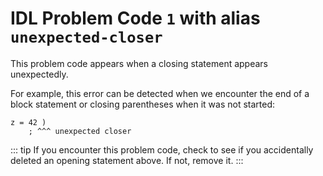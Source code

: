 # IDL Problem Code `1` with alias `unexpected-closer`

<!--@include: ./severity/execution_error.md-->

This problem code appears when a closing statement appears unexpectedly.

For example, this error can be detected when we encounter the end of a block statement or closing parentheses when it was not started:

```idl
z = 42 )
    ; ^^^ unexpected closer
```

::: tip
If you encounter this problem code, check to see if you accidentally deleted an opening statement above. If not, remove it.
:::
